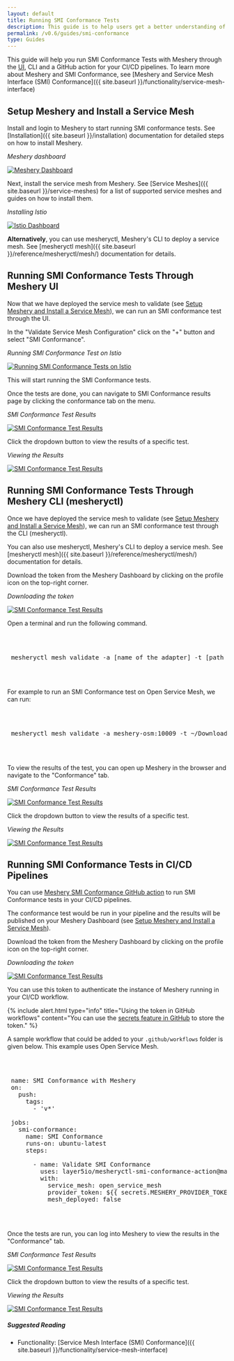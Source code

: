 ```yaml
---
layout: default
title: Running SMI Conformance Tests
description: This guide is to help users get a better understanding of sample apps
permalink: /v0.6/guides/smi-conformance
type: Guides
---
```


This guide will help you run SMI Conformance Tests with Meshery through the [UI](#running-smi-conformance-tests-through-meshery-ui), CLI and a GitHub action for your CI/CD pipelines. To learn more about Meshery and SMI Conformance, see [Meshery and Service Mesh Interface (SMI) Conformance]({{ site.baseurl }}/functionality/service-mesh-interface)

## Setup Meshery and Install a Service Mesh

Install and login to Meshery to start running SMI conformance tests. See [Installation]({{ site.baseurl }}/installation) documentation for detailed steps on how to install Meshery.

_Meshery dashboard_

<a href="{{ site.baseurl }}/assets/img/smi/dashboard.png"><img alt="Meshery Dashboard" src="{{ site.baseurl }}/assets/img/smi/dashboard.png" /></a>

Next, install the service mesh from Meshery. See [Service Meshes]({{ site.baseurl }}/service-meshes) for a list of supported service meshes and guides on how to install them.

_Installing Istio_

<a href="{{ site.baseurl }}/assets/img/smi/istio-dashboard.png"><img alt="Istio Dashboard" src="{{ site.baseurl }}/assets/img/smi/istio-dashboard.png" /></a>

**Alternatively**, you can use mesheryctl, Meshery's CLI to deploy a service mesh. See [mesheryctl mesh]({{ site.baseurl }}/reference/mesheryctl/mesh/) documentation for details.

## Running SMI Conformance Tests Through Meshery UI

Now that we have deployed the service mesh to validate (see [Setup Meshery and Install a Service Mesh](#setup-meshery-and-install-a-service-mesh)), we can run an SMI conformance test through the UI.

In the "Validate Service Mesh Configuration" click on the "+" button and select "SMI Conformance".

_Running SMI Conformance Test on Istio_

<a href="{{ site.baseurl }}/assets/img/smi/smi-conformance-run.png"><img alt="Running SMI Conformance Tests on Istio" src="{{ site.baseurl }}/assets/img/smi/smi-conformance-run.png" /></a>

This will start running the SMI Conformance tests.

Once the tests are done, you can navigate to SMI Conformance results page by clicking the conformance tab on the menu.

_SMI Conformance Test Results_

<a href="{{ site.baseurl }}/assets/img/smi/smi-conformance-page.png"><img alt="SMI Conformance Test Results" src="{{ site.baseurl }}/assets/img/smi/smi-conformance-page.png" /></a>

Click the dropdown button to view the results of a specific test.

_Viewing the Results_

<a href="{{ site.baseurl }}/assets/img/smi/smi-conformance-result.png"><img alt="SMI Conformance Test Results" src="{{ site.baseurl }}/assets/img/smi/smi-conformance-result.png" /></a>

## Running SMI Conformance Tests Through Meshery CLI (mesheryctl)

Once we have deployed the service mesh to validate  (see [Setup Meshery and Install a Service Mesh](#setup-meshery-and-install-a-service-mesh)), we can run an SMI conformance test through the CLI (mesheryctl).

You can also use mesheryctl, Meshery's CLI to deploy a service mesh. See [mesheryctl mesh]({{ site.baseurl }}/reference/mesheryctl/mesh/) documentation for details.

Download the token from the Meshery Dashboard by clicking on the profile icon on the top-right corner.

_Downloading the token_

<a href="{{ site.baseurl }}/assets/img/smi/download-token.png"><img alt="SMI Conformance Test Results" src="{{ site.baseurl }}/assets/img/smi/download-token.png" /></a>

Open a terminal and run the following command.

 <pre class="codeblock-pre"><div class="codeblock">
 <div class="clipboardjs">
 mesheryctl mesh validate -a [name of the adapter] -t [path to token for authentication] -s smi
 </div></div>
 </pre>

 For example to run an SMI Conformance test on Open Service Mesh, we can run:

 <pre class="codeblock-pre"><div class="codeblock">
 <div class="clipboardjs">
 mesheryctl mesh validate -a meshery-osm:10009 -t ~/Downloads/auth.json -s smi
 </div></div>
 </pre>

 To view the results of the test, you can open up Meshery in the browser and navigate to the "Conformance" tab.

_SMI Conformance Test Results_

<a href="{{ site.baseurl }}/assets/img/smi/smi-conformance-page.png"><img alt="SMI Conformance Test Results" src="{{ site.baseurl }}/assets/img/smi/smi-conformance-page.png" /></a>

Click the dropdown button to view the results of a specific test.

_Viewing the Results_

<a href="{{ site.baseurl }}/assets/img/smi/smi-conformance-result.png"><img alt="SMI Conformance Test Results" src="{{ site.baseurl }}/assets/img/smi/smi-conformance-result.png" /></a>

## Running SMI Conformance Tests in CI/CD Pipelines

You can use [Meshery SMI Conformance GitHub action](https://github.com/layer5io/meshery-smi-conformance-action) to run SMI Conformance tests in your CI/CD pipelines.

The conformance test would be run in your pipeline and the results will be published on your Meshery Dashboard (see [Setup Meshery and Install a Service Mesh](#setup-meshery-and-install-a-service-mesh)).

Download the token from the Meshery Dashboard by clicking on the profile icon on the top-right corner.

_Downloading the token_

<a href="{{ site.baseurl }}/assets/img/smi/download-token.png"><img alt="SMI Conformance Test Results" src="{{ site.baseurl }}/assets/img/smi/download-token.png" /></a>

You can use this token to authenticate the instance of Meshery running in your CI/CD workflow.

{% include alert.html type="info" title="Using the token in GitHub workflows" content="You can use the <a href='https://docs.github.com/en/actions/reference/encrypted-secrets'>secrets feature in GitHub</a> to store the token." %}

A sample workflow that could be added to your `.github/workflows` folder is given below. This example uses Open Service Mesh.

 <pre class="codeblock-pre"><div class="codeblock">
 <div class="clipboardjs">
 name: SMI Conformance with Meshery
 on:
   push:
     tags:
       - 'v*'
 
 jobs:
   smi-conformance:
     name: SMI Conformance
     runs-on: ubuntu-latest
     steps:
 
       - name: Validate SMI Conformance
         uses: layer5io/mesheryctl-smi-conformance-action@master
         with:
           service_mesh: open_service_mesh
           provider_token: ${{ secrets.MESHERY_PROVIDER_TOKEN }}
           mesh_deployed: false
 </div></div>
 </pre>

 Once the tests are run, you can log into Meshery to view the results in the "Conformance" tab.

 _SMI Conformance Test Results_

<a href="{{ site.baseurl }}/assets/img/smi/smi-conformance-page.png"><img alt="SMI Conformance Test Results" src="{{ site.baseurl }}/assets/img/smi/smi-conformance-page.png" /></a>

Click the dropdown button to view the results of a specific test.

_Viewing the Results_

<a href="{{ site.baseurl }}/assets/img/smi/smi-conformance-result.png"><img alt="SMI Conformance Test Results" src="{{ site.baseurl }}/assets/img/smi/smi-conformance-result.png" /></a>

##### Suggested Reading

- Functionality: [Service Mesh Interface (SMI) Conformance]({{ site.baseurl }}/functionality/service-mesh-interface)

